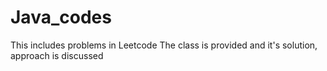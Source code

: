 # Java_codes

This includes problems in Leetcode 
The class is provided and it's solution, approach is discussed
